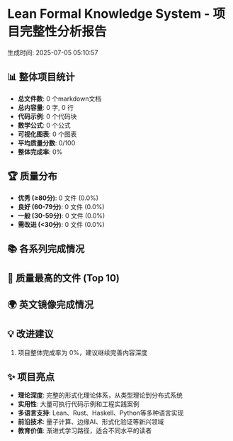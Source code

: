 # Lean Formal Knowledge System - 项目完整性分析报告
生成时间: 2025-07-05 05:10:57

## 📊 整体项目统计
- **总文件数**: 0 个markdown文档
- **总内容量**: 0 字, 0 行
- **代码示例**: 0 个代码块
- **数学公式**: 0 个公式
- **可视化图表**: 0 个图表
- **平均质量分数**: 0/100
- **整体完成率**: 0%

## 🏆 质量分布
- **优秀 (≥80分)**: 0 文件 (0.0%)
- **良好 (60-79分)**: 0 文件 (0.0%)
- **一般 (30-59分)**: 0 文件 (0.0%)
- **需改进 (<30分)**: 0 文件 (0.0%)

## 📚 各系列完成情况
## 🌟 质量最高的文件 (Top 10)

## 🌍 英文镜像完成情况

## 💡 改进建议
1. 项目整体完成率为 0%，建议继续完善内容深度

## ✨ 项目亮点
- **理论深度**: 完整的形式化理论体系，从类型理论到分布式系统
- **实用性**: 大量可执行代码示例和工程实践案例
- **多语言支持**: Lean、Rust、Haskell、Python等多种语言实现
- **前沿技术**: 量子计算、边缘AI、形式化验证等新兴领域
- **教育价值**: 渐进式学习路径，适合不同水平的读者